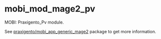# mobi_mod_mage2_pv

MOBI: Praxigento_Pv module.

See [praxigento/mobi_app_generic_mage2](https://github.com/praxigento/mobi_app_generic_mage2) package 
to get more information.